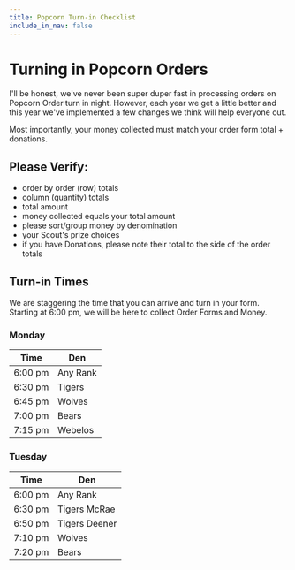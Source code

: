 ```yaml
---
title: Popcorn Turn-in Checklist
include_in_nav: false
---
```

# Turning in Popcorn Orders
I'll be honest, we've never been super duper fast in processing orders on Popcorn Order turn in night. However, each year we get a little better and this year we've implemented a few changes we think will help everyone out.

Most importantly, your money collected must match your order form total + donations. 

## Please Verify:
* order by order (row) totals
* column (quantity) totals
* total amount
* money collected equals your total amount
* please sort/group money by denomination
* your Scout's prize choices
* if you have Donations, please note their total to the side of the order totals

## Turn-in Times
We are staggering the time that you can arrive and turn in your form. Starting at 6:00 pm, we will be here to collect Order Forms and Money.

### Monday

Time  | Den 
----- | -----
6:00 pm | Any Rank
6:30 pm | Tigers
6:45 pm | Wolves
7:00 pm | Bears
7:15 pm | Webelos

### Tuesday

Time  | Den 
----- | -----
6:00 pm | Any Rank
6:30 pm | Tigers McRae
6:50 pm | Tigers Deener
7:10 pm | Wolves
7:20 pm | Bears